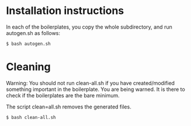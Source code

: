 # Installation instructions

In each of the boilerplates, you copy the whole subdirectory, and run autogen.sh as follows:

```
$ bash autogen.sh
```

# Cleaning

Warning: You should not run clean-all.sh if you have created/modified something important in the boilerplate. You are
being warned. It is there to check if the boilerplates are the bare minimum.

The script clean=all.sh removes the generated files.

```
$ bash clean-all.sh
```
